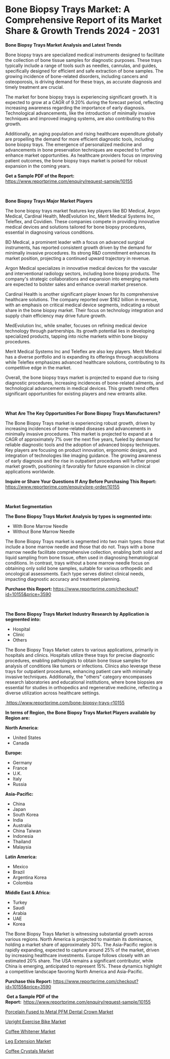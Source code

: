 <p><h1>Bone Biopsy Trays Market: A Comprehensive Report of its Market Share & Growth Trends 2024 - 2031</h1></p><p><strong>Bone Biopsy Trays Market Analysis and Latest Trends</strong></p>
<p><p>Bone biopsy trays are specialized medical instruments designed to facilitate the collection of bone tissue samples for diagnostic purposes. These trays typically include a range of tools such as needles, cannulas, and guides, specifically designed for efficient and safe extraction of bone samples. The growing incidence of bone-related disorders, including cancers and osteoporosis, is driving demand for these trays, as accurate diagnosis and timely treatment are crucial.</p><p>The market for bone biopsy trays is experiencing significant growth. It is expected to grow at a CAGR of 9.20% during the forecast period, reflecting increasing awareness regarding the importance of early diagnosis. Technological advancements, like the introduction of minimally invasive techniques and improved imaging systems, are also contributing to this growth. </p><p>Additionally, an aging population and rising healthcare expenditure globally are propelling the demand for more efficient diagnostic tools, including bone biopsy trays. The emergence of personalized medicine and advancements in bone preservation techniques are expected to further enhance market opportunities. As healthcare providers focus on improving patient outcomes, the bone biopsy trays market is poised for robust expansion in the coming years.</p></p>
<p><strong>Get a Sample PDF of the Report:&nbsp;</strong> <a href="https://www.reportprime.com/enquiry/request-sample/10155?utm_campaign=1159&utm_medium=2&utm_source=Github&utm_content=ia&utm_term=18102024&utm_id=bone-biopsy-trays">https://www.reportprime.com/enquiry/request-sample/10155</a></p>
<p>&nbsp;</p>
<p><strong>Bone Biopsy Trays Major Market Players</strong></p>
<p><p>The bone biopsy trays market features key players like BD Medical, Argon Medical, Cardinal Health, MedEvolution Inc, Merit Medical Systems Inc, Teleflex, and Covidien. These companies compete in providing innovative medical devices and solutions tailored for bone biopsy procedures, essential in diagnosing various conditions.</p><p>BD Medical, a prominent leader with a focus on advanced surgical instruments, has reported consistent growth driven by the demand for minimally invasive procedures. Its strong R&D commitment enhances its market position, projecting a continued upward trajectory in revenue.</p><p>Argon Medical specializes in innovative medical devices for the vascular and interventional radiology sectors, including bone biopsy products. The company's strategic collaborations and expansion into emerging markets are expected to bolster sales and enhance overall market presence.</p><p>Cardinal Health is another significant player known for its comprehensive healthcare solutions. The company reported over $162 billion in revenue, with an emphasis on critical medical device segments, indicating a robust share in the bone biopsy market. Their focus on technology integration and supply chain efficiency may drive future growth.</p><p>MedEvolution Inc, while smaller, focuses on refining medical device technology through partnerships. Its growth potential lies in developing specialized products, tapping into niche markets within bone biopsy procedures.</p><p>Merit Medical Systems Inc and Teleflex are also key players. Merit Medical has a diverse portfolio and is expanding its offerings through acquisitions while Teleflex emphasizes advanced healthcare solutions, contributing to its competitive edge in the market.</p><p>Overall, the bone biopsy trays market is projected to expand due to rising diagnostic procedures, increasing incidences of bone-related ailments, and technological advancements in medical devices. This growth trend offers significant opportunities for existing players and new entrants alike.</p></p>
<p>&nbsp;</p>
<p><strong>What Are The Key Opportunities For Bone Biopsy Trays Manufacturers?</strong></p>
<p><p>The Bone Biopsy Trays market is experiencing robust growth, driven by increasing incidences of bone-related diseases and advancements in minimally invasive procedures. This market is projected to expand at a CAGR of approximately 7% over the next five years, fueled by demand for reliable diagnostic tools and the adoption of advanced biopsy techniques. Key players are focusing on product innovation, ergonomic designs, and integration of technologies like imaging guidance. The growing awareness of early diagnosis and the rise in outpatient procedures will further propel market growth, positioning it favorably for future expansion in clinical applications worldwide.</p></p>
<p><strong>Inquire or Share Your Questions If Any Before Purchasing This Report:</strong> <a href="https://www.reportprime.com/enquiry/pre-order/10155?utm_campaign=1159&utm_medium=2&utm_source=Github&utm_content=ia&utm_term=18102024&utm_id=bone-biopsy-trays">https://www.reportprime.com/enquiry/pre-order/10155</a></p>
<p>&nbsp;</p>
<p><strong>Market Segmentation</strong></p>
<p><strong>The Bone Biopsy Trays Market Analysis by types is segmented into:</strong></p>
<p><ul><li>With Bone Marrow Needle</li><li>Without Bone Marrow Needle</li></ul></p>
<p><p>The Bone Biopsy Trays market is segmented into two main types: those that include a bone marrow needle and those that do not. Trays with a bone marrow needle facilitate comprehensive collection, enabling both solid and liquid sampling from bone tissue, often used in diagnosing hematological conditions. In contrast, trays without a bone marrow needle focus on obtaining only solid bone samples, suitable for various orthopedic and oncological assessments. Each type serves distinct clinical needs, impacting diagnostic accuracy and treatment planning.</p></p>
<p><strong>Purchase this Report:&nbsp;</strong><a href="https://www.reportprime.com/checkout?id=10155&price=3590&utm_campaign=1159&utm_medium=2&utm_source=Github&utm_content=ia&utm_term=18102024&utm_id=bone-biopsy-trays">https://www.reportprime.com/checkout?id=10155&price=3590</a></p>
<p>&nbsp;</p>
<p><strong>The Bone Biopsy Trays Market Industry Research by Application is segmented into:</strong></p>
<p><ul><li>Hospital</li><li>Clinic</li><li>Others</li></ul></p>
<p><p>The Bone Biopsy Trays Market caters to various applications, primarily in hospitals and clinics. Hospitals utilize these trays for precise diagnostic procedures, enabling pathologists to obtain bone tissue samples for analysis of conditions like tumors or infections. Clinics also leverage these trays for outpatient procedures, enhancing patient care with minimally invasive techniques. Additionally, the "others" category encompasses research laboratories and educational institutions, where bone biopsies are essential for studies in orthopedics and regenerative medicine, reflecting a diverse utilization across healthcare settings.</p></p>
<p><a href="https://www.reportprime.com/bone-biopsy-trays-r10155?utm_campaign=1159&utm_medium=2&utm_source=Github&utm_content=ia&utm_term=18102024&utm_id=bone-biopsy-trays">&nbsp;https://www.reportprime.com/bone-biopsy-trays-r10155</a></p>
<p><strong>In terms of Region, the Bone Biopsy Trays Market Players available by Region are:</strong></p>
<p>
    <p> <strong> North America: </strong>
        <ul>
            <li>United States</li>
            <li>Canada</li>
        </ul>
        </p> 
    <p> <strong> Europe: </strong>
        <ul>
            <li>Germany</li>
            <li>France</li>
            <li>U.K.</li>
            <li>Italy</li>
            <li>Russia</li>
        </ul>
        </p> 
    <p> <strong> Asia-Pacific: </strong>
        <ul>
            <li>China</li>
            <li>Japan</li>
            <li>South Korea</li>
            <li>India</li>
            <li>Australia</li>
            <li>China Taiwan</li>
            <li>Indonesia</li>
            <li>Thailand</li>
            <li>Malaysia</li>
        </ul>
        </p> 
    <p> <strong> Latin America: </strong>
        <ul>
            <li>Mexico</li>
            <li>Brazil</li>
            <li>Argentina Korea</li>
            <li>Colombia</li>
        </ul>
        </p> 
    <p> <strong> Middle East & Africa: </strong>
        <ul>
            <li>Turkey</li>
            <li>Saudi</li>
            <li>Arabia</li>
            <li>UAE</li>
            <li>Korea</li>
        </ul>
    </p>
    </p>
<p><p>The Bone Biopsy Trays Market is witnessing substantial growth across various regions. North America is projected to maintain its dominance, holding a market share of approximately 30%. The Asia-Pacific region is rapidly expanding, expected to capture around 25% of the market, driven by increasing healthcare investments. Europe follows closely with an estimated 20% share. The USA remains a significant contributor, while China is emerging, anticipated to represent 15%. These dynamics highlight a competitive landscape favoring North America and Asia-Pacific.</p></p>
<p><strong>Purchase this Report: </strong><a href="https://www.reportprime.com/checkout?id=10155&price=3590&utm_campaign=1159&utm_medium=2&utm_source=Github&utm_content=ia&utm_term=18102024&utm_id=bone-biopsy-trays">https://www.reportprime.com/checkout?id=10155&price=3590</a></p>
<p>&nbsp;<strong>Get a Sample PDF of the Report:&nbsp;&nbsp;</strong><a href="https://www.reportprime.com/enquiry/request-sample/10155?utm_campaign=1159&utm_medium=2&utm_source=Github&utm_content=ia&utm_term=18102024&utm_id=bone-biopsy-trays">https://www.reportprime.com/enquiry/request-sample/10155</a></p>
<p><strong></strong></p>
<p><p><a href="https://github.com/graciah1naze/Market-Research-Report-List-1/blob/main/porcelain-fused-to-metal-pfm-dental-crown-market.md?utm_campaign=1159&utm_medium=2&utm_source=Github&utm_content=ia&utm_term=18102024&utm_id=bone-biopsy-trays">Porcelain Fused to Metal PFM Dental Crown Market</a></p><p><a href="https://issuu.com/reportprime-2/docs/upright-exercise-bike-market-size-2_692ec6537fa985?utm_campaign=1159&utm_medium=2&utm_source=Github&utm_content=ia&utm_term=18102024&utm_id=bone-biopsy-trays">Upright Exercise Bike Market</a></p><p><a href="https://www.linkedin.com/pulse/coffee-whitener-market-global-trends-forecast-2024-2031-ho4re?utm_campaign=1159&utm_medium=2&utm_source=Github&utm_content=ia&utm_term=18102024&utm_id=bone-biopsy-trays">Coffee Whitener Market</a></p><p><a href="https://issuu.com/reportprime-2/docs/leg-extension-market-size-2030.pptx_a7d716136e3a8b?utm_campaign=1159&utm_medium=2&utm_source=Github&utm_content=ia&utm_term=18102024&utm_id=bone-biopsy-trays">Leg Extension Market</a></p><p><a href="https://www.linkedin.com/pulse/global-perspectives-coffee-crystals-market-trends-challenges-slmme?utm_campaign=1159&utm_medium=2&utm_source=Github&utm_content=ia&utm_term=18102024&utm_id=bone-biopsy-trays">Coffee Crystals Market</a></p></p>